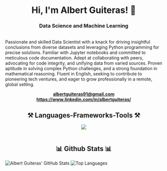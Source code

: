 <h1 align="center">Hi, I'm Albert Guiteras! 👋</h1>

<h3 align="center">Data Science and Machine Learning</h3>

<br> 
Passionate and skilled Data Scientist with a knack for driving insightful conclusions from diverse datasets and leveraging Python programming for precise solutions. Familiar with Jupyter notebooks and committed to meticulous code documentation. Adept at collaborating with peers, advocating for code integrity, and unifying data from varied sources. Proven aptitude in solving complex Python challenges, and a strong foundation in mathematical reasoning. Fluent in English, seeking to contribute to pioneering tech ventures, and eager to grow professionally in a remote, global setting.

<div align="center">

**albertguiteras91@gmail.com**            **https://www.linkedin.com/in/albertguiteras/**

 </div>
<h2 align="center">⚒️ Languages-Frameworks-Tools ⚒️</h2>
<div align="center">
    <img src="https://skillicons.dev/icons?i=python,pandas,numpy,sklearn,tensorflow,keras,pytorch,sql,mysql,git,github,vscode" />
</div>

<br/>

<h2 align="center">📊 Github Stats 📊</h2>

![Albert Guiteras' GitHub Stats](https://github-readme-stats.vercel.app/api?username=albertguiteras&show_icons=true&theme=radical)
![Top Languages](https://github-readme-stats.vercel.app/api/top-langs/?username=albertguiteras&layout=compact&show_icons=true&theme=radical)
